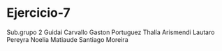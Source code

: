 # Ejercicio-7
Sub.grupo 2 
Guidai Carvallo
Gaston Portuguez
Thalía Arismendi
Lautaro Pereyra
Noelia Matiaude
Santiago Moreira
